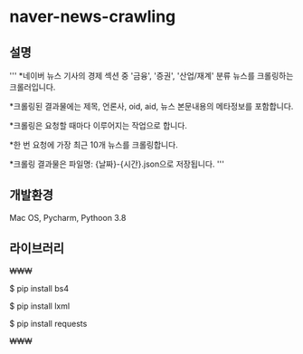 # naver-news-crawling
## 설명
'''
*네이버 뉴스 기사의 경제 섹션 중 '금융', '증권', '산업/재계' 분류 뉴스를 크롤링하는 크롤러입니다.

*크롤링된 결과물에는 제목, 언론사, oid, aid, 뉴스 본문내용의 메타정보를 포함합니다.

*크롤링은 요청할 때마다 이루어지는 작업으로 합니다. 

*한 번 요청에 가장 최근 10개 뉴스를 크롤링합니다.

*크롤링 결과물은 파일명: {날짜}-{시간}.json으로 저장됩니다.
'''

## 개발환경
Mac OS, Pycharm, Pythoon 3.8


## 라이브러리
₩₩₩

$ pip install bs4

$ pip install lxml

$ pip install requests

₩₩₩
